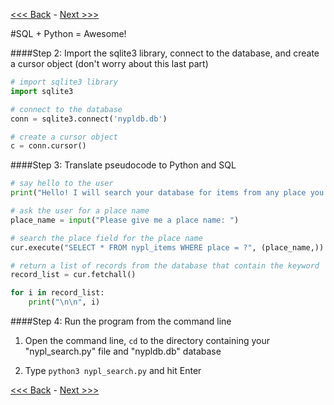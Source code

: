 [<<< Back](https://github.com/GCDigitalFellows/GCDRI_databases/blob/master/sections/10-pyplussql-pseudo.md) - [Next >>>](https://github.com/GCDigitalFellows/GCDRI_databases/blob/master/sections/12-youdidit.md)

#SQL + Python = Awesome!  

####Step 2: Import the sqlite3 library, connect to the database, and create a cursor object (don't worry about this last part)

```Python
# import sqlite3 library
import sqlite3

# connect to the database
conn = sqlite3.connect('nypldb.db')

# create a cursor object  
c = conn.cursor()
```  

####Step 3: Translate pseudocode to Python and SQL

```Python
# say hello to the user
print("Hello! I will search your database for items from any place you tell me! ")

# ask the user for a place name
place_name = input("Please give me a place name: ")

# search the place field for the place name
cur.execute("SELECT * FROM nypl_items WHERE place = ?", (place_name,))

# return a list of records from the database that contain the keyword
record_list = cur.fetchall()

for i in record_list:
	print("\n\n", i)
``` 

####Step 4: Run the program from the command line  

1. Open the command line, `cd` to the directory containing your "nypl_search.py" file and "nypldb.db" database  

2. Type `python3 nypl_search.py` and hit Enter  


[<<< Back](https://github.com/GCDigitalFellows/GCDRI_databases/blob/master/sections/10-pyplussql-pseudo.md) - [Next >>>](https://github.com/GCDigitalFellows/GCDRI_databases/blob/master/sections/12-youdidit.md)

